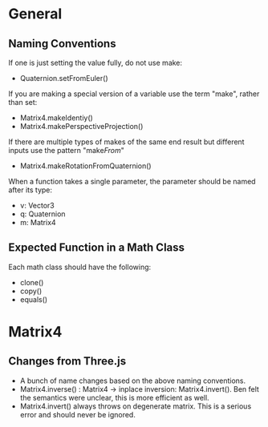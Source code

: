 # General

## Naming Conventions

If one is just setting the value fully, do not use make:
- Quaternion.setFromEuler()

If you are making a special version of a variable use the term "make", rather than set:
- Matrix4.makeIdentiy()
- Matrix4.makePerspectiveProjection()

If there are multiple types of makes of the same end result but different inputs use the pattern "make*From*"
- Matrix4.makeRotationFromQuaternion()

When a function takes a single parameter, the parameter should be named after its type:
- v: Vector3
- q: Quaternion
- m: Matrix4

## Expected Function in a Math Class

Each math class should have the following:
- clone()
- copy()
- equals()

# Matrix4

## Changes from Three.js

* A bunch of name changes based on the above naming conventions.
* Matrix4.inverse() : Matrix4 -> inplace inversion: Matrix4.invert().  Ben felt the semantics were unclear, this is more efficient as well.
* Matrix4.invert() always throws on degenerate matrix.  This is a serious error and should never be ignored.


